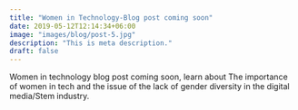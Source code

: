 ```yaml
---
title: "Women in Technology-Blog post coming soon"
date: 2019-05-12T12:14:34+06:00
image: "images/blog/post-5.jpg"
description: "This is meta description."
draft: false
---
```

Women in technology blog post coming soon, learn about The importance of women in tech and the issue of the lack of gender
diversity in the digital media/Stem industry.
